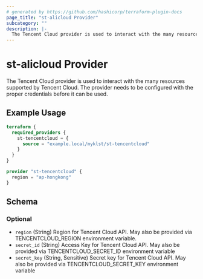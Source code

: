 ```yaml
---
# generated by https://github.com/hashicorp/terraform-plugin-docs
page_title: "st-alicloud Provider"
subcategory: ""
description: |-
  The Tencent Cloud provider is used to interact with the many resources supported by Tencent Cloud. The provider needs to be configured with the proper credentials before it can be used.
---
```


# st-alicloud Provider

The Tencent Cloud provider is used to interact with the many resources supported by Tencent Cloud. The provider needs to be configured with the proper credentials before it can be used.

## Example Usage

```terraform
terraform {
  required_providers {
    st-tencentcloud = {
      source = "example.local/myklst/st-tencentcloud"
    }
  }
}

provider "st-tencentcloud" {
  region = "ap-hongkong"
}
```

<!-- schema generated by tfplugindocs -->
## Schema

### Optional

- `region` (String) Region for Tencent Cloud API. May also be provided via TENCENTCLOUD_REGION environment variable.
- `secret_id` (String) Access Key for Tencent Cloud API. May also be provided via TENCENTCLOUD_SECRET_ID environment variable
- `secret_key` (String, Sensitive) Secret key for Tencent Cloud API. May also be provided via TENCENTCLOUD_SECRET_KEY environment variable
